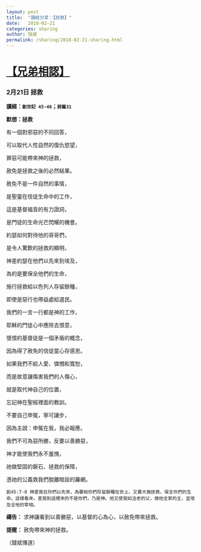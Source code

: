 ```yaml
---
layout: post
title:  "讀經分享：【拯救】"
date:   2018-02-21
categories: sharing
author: 钱斌
permalink: /sharing/2018-02-21-sharing.html
---
```


[【兄弟相認】](/daily/2018-02-21-daily.html)
===========

### 2月21日 拯救

**讀經：`創世記 45-46`；`詩篇31`**

**默想：拯救**

有一個對邪惡的不同回答，

可以取代人性自然的復仇慾望，

罪惡可能帶來神的拯救，

赦免是拯救之後的必然結果。

赦免不是一件自然的事情，

是聖靈在信徒生命中的工作，

這是基督福音的有力證詞，

是門徒的生命光芒閃耀的機會。

約瑟如何對待他的哥哥們，

是令人驚歎的拯救的顯明，

神差約瑟在他們以先來到埃及，

為的是要保全他們的生命，

施行拯救給以色列人存留餘種，

即使是惡行也帶益處給選民。

我們的一言一行都是神的工作，

耶穌的門徒心中應除去恨意，

懷恨的基督徒是一個矛盾的概念，

因為得了赦免的信徒當心存感恩。

如果我們不給人愛、憐憫和寬恕，

而是故意讓傷害我們的人傷心，

就是取代神自己的位置，

忘記神在聖經裡面的教訓。

不要自己申冤，寧可讓步，

因為主說：申冤在我，我必報應。

我們不可為惡所勝，反要以善勝惡，

神才能使我們永不羞愧，

祂做堅固的磐石、拯救的保障，

憑祂的公義救我們脫離暗設的羅網。

`創45:7-8 神差我在你們以先來，為要給你們存留餘種在世上，又要大施拯救，保全你們的生命。這樣看來，差我到這裡來的不是你們，乃是神。他又使我如法老的父，做他全家的主，並埃及全地的宰相。`

**禱告：**
求神讓看到以善勝惡，以基督的心為心，以赦免帶來拯救。

**提醒：**
赦免帶來神的拯救。

（錢斌傳道）
